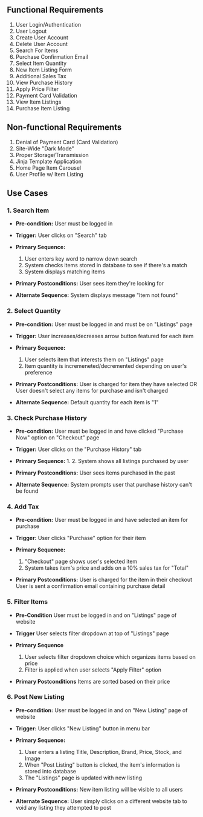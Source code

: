 ## Functional Requirements

1. User Login/Authentication
2. User Logout
3. Create User Account
4. Delete User Account
5. Search For Items
6. Purchase Confirmation Email
7. Select Item Quantity
8. New Item Listing Form
9. Additional Sales Tax
10. View Purchase History
11. Apply Price Filter
12. Payment Card Validation
13. View Item Listings
14. Purchase Item Listing

## Non-functional Requirements

1. Denial of Payment Card (Card Validation)
2. Site-Wide "Dark Mode"
3. Proper Storage/Transmission
4. Jinja Template Application
5. Home Page Item Carousel
6. User Profile w/ Item Listing


## Use Cases

### 1. Search Item
- **Pre-condition:** User must be logged in 

- **Trigger:** User clicks on "Search" tab

- **Primary Sequence:**
  1. User enters key word to narrow down search
  2. System checks items stored in database to see if there's a match
  3. System displays matching items  

- **Primary Postconditions:** User sees item they're looking for

- **Alternate Sequence:** System displays message "Item not found"

### 2. Select Quantity
- **Pre-condition:** User must be logged in and must be on "Listings" page

- **Trigger:** User increases/decreases arrow button featured for each item

- **Primary Sequence:**
  1. User selects item that interests them on "Listings" page
  2. Item quantity is incremeneted/decremented depending on user's preference

- **Primary Postconditions:** User is charged for item they have selected OR User doesn't select any items for purchase and isn't charged

- **Alternate Sequence:** Default quantity for each item is "1"


### 3. Check Purchase History
- **Pre-condition:** User must be logged in and have clicked "Purchase Now" option on "Checkout" page

- **Trigger:** User clicks on the "Purchase History" tab 

- **Primary Sequence:**
  1. 
  2. System shows all listings purchased by user


- **Primary Postconditions:** User sees items purchased in the past
              
                              
- **Alternate Sequence:** System prompts user that purchase history can't be found


### 4. Add Tax
- **Pre-condition:** User must be logged in and have selected an item for purchase

- **Trigger:** User clicks "Purchase" option for their item

- **Primary Sequence:**

  1. "Checkout" page shows user's selected item
  2. System takes item's price and adds on a 10% sales tax for "Total"

- **Primary Postconditions:**  User is charged for the item in their checkout 
                               User is sent a confirmation email containing purchase detail


### 5. Filter Items 
- **Pre-Condition** User must be logged in and on "Listings" page of website

- **Trigger** User selects filter dropdown at top of "Listings" page

- **Primary Sequence**
   1. User selects filter dropdown choice which organizes items based on price
   2. Filter is applied when user selects "Apply Filter" option

- **Primary Postconditions** Items are sorted based on their price


### 6. Post New Listing
- **Pre-condition:** User must be logged in and on "New Listing" page of website

- **Trigger:** User clicks "New Listing" button in menu bar

- **Primary Sequence:**
  1. User enters a listing Title, Description, Brand, Price, Stock, and Image
  2. When "Post Listing" button is clicked, the item's information is stored into database
  3. The "Listings" page is updated with new listing

- **Primary Postconditions:** New item listing will be visible to all users
- **Alternate Sequence:** User simply clicks on a different website tab to void any listing they attempted to post